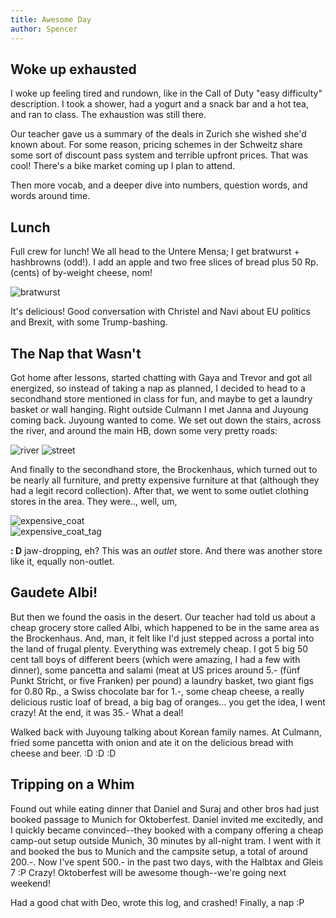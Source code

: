```yaml
---
title: Awesome Day
author: Spencer
---
```


## Woke up exhausted

I woke up feeling tired and rundown, like in the Call of Duty "easy difficulty" description. I took a shower, had a yogurt and a snack bar and a hot tea, and ran to class. The exhaustion was still there.

Our teacher gave us a summary of the deals in Zurich she wished she'd known about. For some reason, pricing schemes in der Schweitz share  some sort of discount pass system and terrible upfront prices. That was cool! There's a bike market coming up I plan to attend.

Then more vocab, and a deeper dive into numbers, question words, and words around time.

##  Lunch

Full crew for lunch! We all head to the Untere Mensa; I get bratwurst + hashbrowns (odd!). I add an apple and two free slices of bread plus 50 Rp. (cents) of by-weight cheese, nom!

![bratwurst](../images/bratwurst.jpg)

It's delicious! Good conversation with Christel and Navi about EU politics and Brexit, with some Trump-bashing.

## The Nap that Wasn't

Got home after lessons, started chatting with Gaya and Trevor and got all energized, so instead of taking a nap as planned, I decided to head to a secondhand store mentioned in class for fun, and maybe to get a laundry basket or wall hanging. Right outside Culmann I met Janna and Juyoung coming back. Juyoung wanted to come. We set out down the stairs, across the river, and around the main HB, down some very pretty roads:

![river](../images/river.jpg)
![street](../images/street.jpg)

And finally to the secondhand store, the Brockenhaus, which turned out to be nearly all furniture, and pretty expensive furniture at that (although they had a legit record collection). After that, we went to some outlet clothing stores in the area. They were.., well, um,

![expensive_coat](../images/expensive_coat.jpg)  
![expensive_coat_tag](../images/expensive_coat_tag.jpg)

**:                  D** jaw-dropping, eh? This was an *outlet* store. And there was another store like it, equally non-outlet.

## Gaudete Albi!

But then we found the oasis in the desert. Our teacher had told us about a cheap grocery store called Albi, which happened to be in the same area as the Brockenhaus. And, man, it felt like I'd just stepped across a portal into the land of frugal plenty. Everything was extremely cheap. I got 5 big 50 cent tall boys of different beers (which were amazing, I had a few with dinner), some pancetta and salami (meat at US prices around 5.- (fünf Punkt Stricht, or five Franken) per pound) a laundry basket, two giant figs for 0.80 Rp., a Swiss chocolate bar for 1.-, some cheap cheese, a really delicious rustic loaf of bread, a big bag of oranges... you get the idea, I went crazy! At the end, it was 35.- What a deal!

Walked back with Juyoung talking about Korean family names. At Culmann, fried some pancetta with onion and ate it on the delicious bread with cheese and beer. :D :D :D

## Tripping on a Whim

Found out while eating dinner that Daniel and Suraj and other bros had just booked passage to Munich for Oktoberfest. Daniel invited me excitedly, and I quickly became convinced--they booked with a company offering a cheap camp-out setup outside Munich, 30 minutes by all-night tram. I went with it and booked the bus to Munich and the campsite setup, a total of around 200.-. Now I've spent 500.- in the past two days, with the Halbtax and Gleis 7 :P Crazy! Oktoberfest will be awesome though--we're going next weekend!

Had a good chat with Deo, wrote this log, and crashed! Finally, a nap :P








